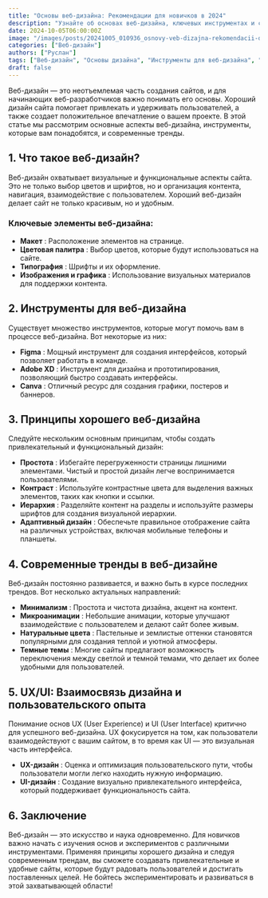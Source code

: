 ```yaml
---
title: "Основы веб-дизайна: Рекомендации для новичков в 2024"
description: "Узнайте об основах веб-дизайна, ключевых инструментах и современных трендах. Полезные советы для начинающих веб-дизайнеров для создания привлекательных и функциональных сайтов."
date: 2024-10-05T06:00:00Z
image: "/images/posts/20241005_010936_osnovy-veb-dizajna-rekomendacii-dlya-novichkov.png"
categories: ["Веб-дизайн"]
authors: ["Руслан"]
tags: ["Веб-дизайн", "Основы дизайна", "Инструменты для веб-дизайна", "Графика для сайта", "Тренды веб-дизайна", "UX/UI", "Советы по дизайну"]
draft: false
---
```


Веб-дизайн — это неотъемлемая часть создания сайтов, и для начинающих веб-разработчиков важно понимать его основы. Хороший дизайн сайта помогает привлекать и удерживать пользователей, а также создает положительное впечатление о вашем проекте. В этой статье мы рассмотрим основные аспекты веб-дизайна, инструменты, которые вам понадобятся, и современные тренды.

## 1. Что такое веб-дизайн?

Веб-дизайн охватывает визуальные и функциональные аспекты сайта. Это не только выбор цветов и шрифтов, но и организация контента, навигация, взаимодействие с пользователем. Хороший веб-дизайн делает сайт не только красивым, но и удобным.

### Ключевые элементы веб-дизайна:

* **Макет** : Расположение элементов на странице.
* **Цветовая палитра** : Выбор цветов, которые будут использоваться на сайте.
* **Типография** : Шрифты и их оформление.
* **Изображения и графика** : Использование визуальных материалов для поддержки контента.

## 2. Инструменты для веб-дизайна

Существует множество инструментов, которые могут помочь вам в процессе веб-дизайна. Вот некоторые из них:

* **Figma** : Мощный инструмент для создания интерфейсов, который позволяет работать в команде.
* **Adobe XD** : Инструмент для дизайна и прототипирования, позволяющий быстро создавать интерфейсы.
* **Canva** : Отличный ресурс для создания графики, постеров и баннеров.

## 3. Принципы хорошего веб-дизайна

Следуйте нескольким основным принципам, чтобы создать привлекательный и функциональный дизайн:

* **Простота** : Избегайте перегруженности страницы лишними элементами. Чистый и простой дизайн легче воспринимается пользователями.
* **Контраст** : Используйте контрастные цвета для выделения важных элементов, таких как кнопки и ссылки.
* **Иерархия** : Разделяйте контент на разделы и используйте размеры шрифтов для создания визуальной иерархии.
* **Адаптивный дизайн** : Обеспечьте правильное отображение сайта на различных устройствах, включая мобильные телефоны и планшеты.

## 4. Современные тренды в веб-дизайне

Веб-дизайн постоянно развивается, и важно быть в курсе последних трендов. Вот несколько актуальных направлений:

* **Минимализм** : Простота и чистота дизайна, акцент на контент.
* **Микроанимации** : Небольшие анимации, которые улучшают взаимодействие с пользователем и делают сайт более живым.
* **Натуральные цвета** : Пастельные и землистые оттенки становятся популярными для создания теплой и уютной атмосферы.
* **Темные темы** : Многие сайты предлагают возможность переключения между светлой и темной темами, что делает их более удобными для пользователей.

## 5. UX/UI: Взаимосвязь дизайна и пользовательского опыта

Понимание основ UX (User Experience) и UI (User Interface) критично для успешного веб-дизайна. UX фокусируется на том, как пользователи взаимодействуют с вашим сайтом, в то время как UI — это визуальная часть интерфейса.

* **UX-дизайн** : Оценка и оптимизация пользовательского пути, чтобы пользователи могли легко находить нужную информацию.
* **UI-дизайн** : Создание визуально привлекательного интерфейса, который поддерживает функциональность сайта.

## 6. Заключение

Веб-дизайн — это искусство и наука одновременно. Для новичков важно начать с изучения основ и экспериментов с различными инструментами. Применяя принципы хорошего дизайна и следуя современным трендам, вы сможете создавать привлекательные и удобные сайты, которые будут радовать пользователей и достигать поставленных целей. Не бойтесь экспериментировать и развиваться в этой захватывающей области!
